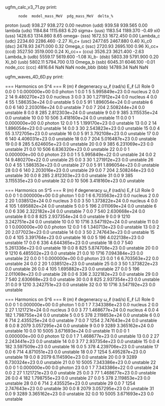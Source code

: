 ugfm_calc_v3_71.py print:

          node  model_mass_MeV  pdg_mass_MeV  delta_%
  proton (uud)          938.27       938.272     0.00
 neutron (udd)          939.58       939.565     0.00
  lambda (uds)         1184.84      1115.683     6.20
  sigma+ (uus)         1183.54      1189.370    -0.49
     xi0 (uss)         1428.63      1314.860     8.65
  omega- (sss)         1672.53      1672.450     0.00
Lambda_c (udc)         2234.60      2286.460    -2.27
   Xi_c+ (usc)         2477.65      2467.880     0.40
   Xi_c0 (dsc)         2478.93      2471.000     0.32
 Omega_c (ssc)         2720.93      2695.100     0.96
  Xi_cc+ (ccd)         3527.50      3519.000     0.24
 Xi_cc++ (ccu)         3526.23      3621.400    -2.63
Lambda_b (udb)         5559.17      5619.600    -1.08
   Xi_b- (dsb)         5803.39      5791.900     0.20
   Xi_b0 (usb)         5802.11      5794.700     0.13
 Omega_b (ssb)         6045.31      6046.100    -0.01
node_ccc (ccc)         4816.64           NaN      NaN
node_bbb (bbb)        14789.34           NaN      NaN



ugfm_waves_4D_6D.py print:

=== Harmonics on S^4 ===
    R (m)   ℓ  degeneracy   ω_ℓ (rad/s)  E_ℓ (J)      Role
0     0.0   0           1  0.000000e+00      0.0    photon
1     0.0   1           5  5.995849e+23      0.0   nucleus
2     0.0   2          14  9.480270e+23      0.0   nucleus
3     0.0   3          30  1.271912e+24      0.0   nucleus
4     0.0   4          55  1.586353e+24      0.0  unstable
5     0.0   5          91  1.896054e+24      0.0  unstable
6     0.0   6         140  2.203016e+24      0.0  unstable
7     0.0   7         204  2.508244e+24      0.0  unstable
8     0.0   8         285  2.812303e+24      0.0  unstable
9     0.0   9         385  3.115535e+24      0.0  unstable
10    0.0  10         506  3.418160e+24      0.0  unstable
11    0.0   0           1  0.000000e+00      0.0    photon
12    0.0   1           5  1.199170e+23      0.0  unstable
13    0.0   2          14  1.896054e+23      0.0  unstable
14    0.0   3          30  2.543823e+23      0.0  unstable
15    0.0   4          55  3.172705e+23      0.0  unstable
16    0.0   5          91  3.792108e+23      0.0  unstable
17    0.0   6         140  4.406031e+23      0.0  unstable
18    0.0   7         204  5.016487e+23      0.0  unstable
19    0.0   8         285  5.624605e+23      0.0  unstable
20    0.0   9         385  6.231069e+23      0.0  unstable
21    0.0  10         506  6.836320e+23      0.0  unstable
22    0.0   0           1  0.000000e+00      0.0    photon
23    0.0   1           5  5.995849e+22      0.0  unstable
24    0.0   2          14  9.480270e+22      0.0  unstable
25    0.0   3          30  1.271912e+23      0.0  unstable
26    0.0   4          55  1.586353e+23      0.0  unstable
27    0.0   5          91  1.896054e+23      0.0  unstable
28    0.0   6         140  2.203016e+23      0.0  unstable
29    0.0   7         204  2.508244e+23      0.0  unstable
30    0.0   8         285  2.812303e+23      0.0  unstable
31    0.0   9         385  3.115535e+23      0.0  unstable
32    0.0  10         506  3.418160e+23      0.0  unstable

=== Harmonics on S^5 ===
    R (m)   ℓ  degeneracy   ω_ℓ (rad/s)  E_ℓ (J)      Role
0     0.0   0           1  0.000000e+00      0.0    photon
1     0.0   1           6  6.703563e+23      0.0   nucleus
2     0.0   2          20  1.038512e+24      0.0   nucleus
3     0.0   3          50  1.373822e+24      0.0   nucleus
4     0.0   4         105  1.695882e+24      0.0  unstable
5     0.0   5         196  2.011069e+24      0.0  unstable
6     0.0   6         336  2.322182e+24      0.0  unstable
7     0.0   7         540  2.630668e+24      0.0  unstable
8     0.0   8         825  2.937354e+24      0.0  unstable
9     0.0   9        1210  3.242751e+24      0.0  unstable
10    0.0  10        1716  3.547192e+24      0.0  unstable
11    0.0   0           1  0.000000e+00      0.0    photon
12    0.0   1           6  1.340713e+23      0.0  unstable
13    0.0   2          20  2.077023e+23      0.0  unstable
14    0.0   3          50  2.747643e+23      0.0  unstable
15    0.0   4         105  3.391764e+23      0.0  unstable
16    0.0   5         196  4.022138e+23      0.0  unstable
17    0.0   6         336  4.644365e+23      0.0  unstable
18    0.0   7         540  5.261336e+23      0.0  unstable
19    0.0   8         825  5.874708e+23      0.0  unstable
20    0.0   9        1210  6.485502e+23      0.0  unstable
21    0.0  10        1716  7.094384e+23      0.0  unstable
22    0.0   0           1  0.000000e+00      0.0    photon
23    0.0   1           6  6.703563e+22      0.0  unstable
24    0.0   2          20  1.038512e+23      0.0  unstable
25    0.0   3          50  1.373822e+23      0.0  unstable
26    0.0   4         105  1.695882e+23      0.0  unstable
27    0.0   5         196  2.011069e+23      0.0  unstable
28    0.0   6         336  2.322182e+23      0.0  unstable
29    0.0   7         540  2.630668e+23      0.0  unstable
30    0.0   8         825  2.937354e+23      0.0  unstable
31    0.0   9        1210  3.242751e+23      0.0  unstable
32    0.0  10        1716  3.547192e+23      0.0  unstable

=== Harmonics on S^6 ===
    R (m)   ℓ  degeneracy   ω_ℓ (rad/s)  E_ℓ (J)      Role
0     0.0   0           1  0.000000e+00      0.0    photon
1     0.0   1           7  7.343386e+23      0.0   nucleus
2     0.0   2          27  1.121721e+24      0.0   nucleus
3     0.0   3          77  1.468677e+24      0.0   nucleus
4     0.0   4         182  1.798755e+24      0.0  unstable
5     0.0   5         378  2.119853e+24      0.0  unstable
6     0.0   6         714  2.435525e+24      0.0  unstable
7     0.0   7        1254  2.747643e+24      0.0  unstable
8     0.0   8        2079  3.057295e+24      0.0  unstable
9     0.0   9        3289  3.365162e+24      0.0  unstable
10    0.0  10        5005  3.671693e+24      0.0  unstable
11    0.0   0           1  0.000000e+00      0.0    photon
12    0.0   1           7  1.468677e+23      0.0  unstable
13    0.0   2          27  2.243441e+23      0.0  unstable
14    0.0   3          77  2.937354e+23      0.0  unstable
15    0.0   4         182  3.597509e+23      0.0  unstable
16    0.0   5         378  4.239706e+23      0.0  unstable
17    0.0   6         714  4.871051e+23      0.0  unstable
18    0.0   7        1254  5.495287e+23      0.0  unstable
19    0.0   8        2079  6.114590e+23      0.0  unstable
20    0.0   9        3289  6.730324e+23      0.0  unstable
21    0.0  10        5005  7.343386e+23      0.0  unstable
22    0.0   0           1  0.000000e+00      0.0    photon
23    0.0   1           7  7.343386e+22      0.0  unstable
24    0.0   2          27  1.121721e+23      0.0  unstable
25    0.0   3          77  1.468677e+23      0.0  unstable
26    0.0   4         182  1.798755e+23      0.0  unstable
27    0.0   5         378  2.119853e+23      0.0  unstable
28    0.0   6         714  2.435525e+23      0.0  unstable
29    0.0   7        1254  2.747643e+23      0.0  unstable
30    0.0   8        2079  3.057295e+23      0.0  unstable
31    0.0   9        3289  3.365162e+23      0.0  unstable
32    0.0  10        5005  3.671693e+23      0.0  unstable

